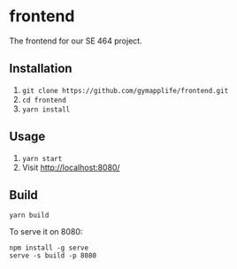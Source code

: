 # frontend

The frontend for our SE 464 project.

## Installation

1. ```git clone https://github.com/gymapplife/frontend.git```
2. ```cd frontend```
3. ```yarn install```

## Usage

1. ```yarn start ```
2. Visit [http://localhost:8080/](http://localhost:8080/)

## Build

```
yarn build
```

To serve it on 8080:
```
npm install -g serve
serve -s build -p 8080
```

